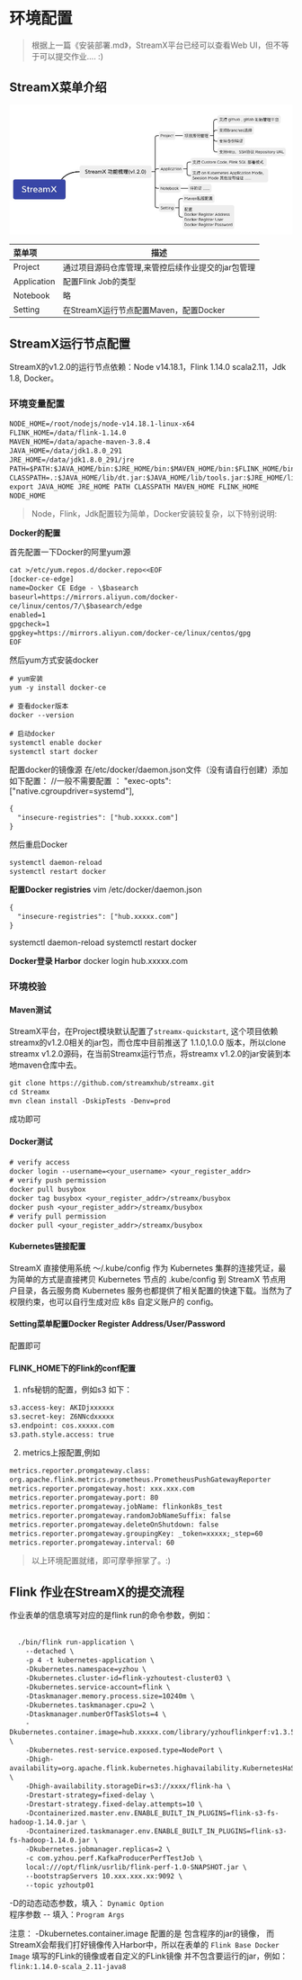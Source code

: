
# 环境配置

>根据上一篇《安装部署.md》，StreamX平台已经可以查看Web UI，但不等于可以提交作业....   :)


## StreamX菜单介绍      

![环境配置01](images/环境配置01.jpg)    


|  菜单项   |    描述 | 
| :-------- | --------|
| Project  | 通过项目源码仓库管理,来管控后续作业提交的jar包管理 |
| Application  | 配置Flink Job的类型  |
| Notebook      |  略 |
| Setting      | 在StreamX运行节点配置Maven，配置Docker |




## StreamX运行节点配置

StreamX的v1.2.0的运行节点依赖：Node v14.18.1，Flink 1.14.0 scala2.11，Jdk 1.8, Docker。

### 环境变量配置

```shell
NODE_HOME=/root/nodejs/node-v14.18.1-linux-x64
FLINK_HOME=/data/flink-1.14.0
MAVEN_HOME=/data/apache-maven-3.8.4
JAVA_HOME=/data/jdk1.8.0_291
JRE_HOME=/data/jdk1.8.0_291/jre
PATH=$PATH:$JAVA_HOME/bin:$JRE_HOME/bin:$MAVEN_HOME/bin:$FLINK_HOME/bin:$NODE_HOME/bin
CLASSPATH=.:$JAVA_HOME/lib/dt.jar:$JAVA_HOME/lib/tools.jar:$JRE_HOME/lib
export JAVA_HOME JRE_HOME PATH CLASSPATH MAVEN_HOME FLINK_HOME NODE_HOME
```
>Node，Flink，Jdk配置较为简单，Docker安装较复杂，以下特别说明:  

**Docker的配置**

首先配置一下Docker的阿里yum源   

```
cat >/etc/yum.repos.d/docker.repo<<EOF
[docker-ce-edge]
name=Docker CE Edge - \$basearch
baseurl=https://mirrors.aliyun.com/docker-ce/linux/centos/7/\$basearch/edge
enabled=1
gpgcheck=1
gpgkey=https://mirrors.aliyun.com/docker-ce/linux/centos/gpg
EOF
```

然后yum方式安装docker   

```
# yum安装
yum -y install docker-ce

# 查看docker版本
docker --version  

# 启动docker
systemctl enable docker
systemctl start docker
```

配置docker的镜像源 
在/etc/docker/daemon.json文件（没有请自行创建）添加如下配置： 
//一般不需要配置 ：   "exec-opts": ["native.cgroupdriver=systemd"],
```
{
  "insecure-registries": ["hub.xxxxx.com"]
}
```
然后重启Docker

```shell
systemctl daemon-reload
systemctl restart docker
``` 

**配置Docker registries**
vim /etc/docker/daemon.json
```
{
  "insecure-registries": ["hub.xxxxx.com"]
}
```

systemctl daemon-reload
systemctl restart docker

**Docker登录 Harbor**
docker login hub.xxxxx.com


### 环境校验

#### Maven测试
StreamX平台，在Project模块默认配置了`streamx-quickstart`, 这个项目依赖streamx的v1.2.0相关的jar包，而仓库中目前推送了 1.1.0,1.0.0 版本，所以clone streamx v1.2.0源码，在当前Streamx运行节点，将streamx v1.2.0的jar安装到本地maven仓库中去。      
```shell
git clone https://github.com/streamxhub/streamx.git
cd Streamx
mvn clean install -DskipTests -Denv=prod
```

成功即可

#### Docker测试
```shell
# verify access
docker login --username=<your_username> <your_register_addr>
# verify push permission
docker pull busybox
docker tag busybox <your_register_addr>/streamx/busybox
docker push <your_register_addr>/streamx/busybox
# verify pull permission
docker pull <your_register_addr>/streamx/busybox
```     

#### Kubernetes链接配置
StreamX 直接使用系统 ～/.kube/config 作为 Kubernetes 集群的连接凭证，最为简单的方式是直接拷贝 Kubernetes 节点的 .kube/config 到 StreamX 节点用户目录，各云服务商 Kubernetes 服务也都提供了相关配置的快速下载。当然为了权限约束，也可以自行生成对应 k8s 自定义账户的 config。            


#### Setting菜单配置Docker Register Address/User/Password
配置即可        


#### FLINK_HOME下的Flink的conf配置

1. nfs秘钥的配置，例如s3 如下：
```
s3.access-key: AKIDjxxxxxx
s3.secret-key: Z6NNcdxxxxx
s3.endpoint: cos.xxxxx.com
s3.path.style.access: true
```

2. metrics上报配置,例如 
```
metrics.reporter.promgateway.class: org.apache.flink.metrics.prometheus.PrometheusPushGatewayReporter
metrics.reporter.promgateway.host: xxx.xxx.com
metrics.reporter.promgateway.port: 80
metrics.reporter.promgateway.jobName: flinkonk8s_test
metrics.reporter.promgateway.randomJobNameSuffix: false
metrics.reporter.promgateway.deleteOnShutdown: false
metrics.reporter.promgateway.groupingKey: _token=xxxxx;_step=60
metrics.reporter.promgateway.interval: 60
```


>以上环境配置就绪，即可摩拳擦掌了。:)

## Flink 作业在StreamX的提交流程        



作业表单的信息填写对应的是flink run的命令参数，例如：  

```shell

  ./bin/flink run-application \
    --detached \
    -p 4 -t kubernetes-application \
    -Dkubernetes.namespace=yzhou \
    -Dkubernetes.cluster-id=flink-yzhoutest-cluster03 \
    -Dkubernetes.service-account=flink \
    -Dtaskmanager.memory.process.size=10240m \
    -Dkubernetes.taskmanager.cpu=2 \
    -Dtaskmanager.numberOfTaskSlots=4 \
    -Dkubernetes.container.image=hub.xxxxx.com/library/yzhouflinkperf:v1.3.5 \
    -Dkubernetes.rest-service.exposed.type=NodePort \
    -Dhigh-availability=org.apache.flink.kubernetes.highavailability.KubernetesHaServicesFactory \
    -Dhigh-availability.storageDir=s3://xxxx/flink-ha \
    -Drestart-strategy=fixed-delay \
    -Drestart-strategy.fixed-delay.attempts=10 \
    -Dcontainerized.master.env.ENABLE_BUILT_IN_PLUGINS=flink-s3-fs-hadoop-1.14.0.jar \
    -Dcontainerized.taskmanager.env.ENABLE_BUILT_IN_PLUGINS=flink-s3-fs-hadoop-1.14.0.jar \
    -Dkubernetes.jobmanager.replicas=2 \
    -c com.yzhou.perf.KafkaProducerPerfTestJob \
    local:///opt/flink/usrlib/flink-perf-1.0-SNAPSHOT.jar \
    --bootstrapServers 10.xxx.xxx.xx:9092 \
    --topic yzhoutp01 
```     

-D的动态动态参数，填入： `Dynamic Option`       
程序参数 --   填入：`Program Args`

注意： -Dkubernetes.container.image 配置的是 包含程序的jar的镜像， 而StreamX会帮我们打好镜像传入Harbor中，所以在表单的 `Flink Base Docker Image` 填写的FLink的镜像或者自定义的FLink镜像 并不包含要运行的jar，例如： `flink:1.14.0-scala_2.11-java8`     

